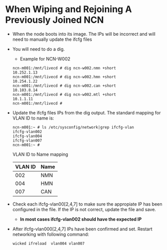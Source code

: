 # When Wiping and Rejoining A Previously Joined NCN

- When the node boots into its image.  The IPs will be incorrect and will need to manually update the ifcfg files
- You will need to do a dig.
    - Example for NCN-W002
    ```
    ncn-m001:/mnt/livecd # dig ncn-w002.nmn +short
    10.252.1.13
    ncn-m001:/mnt/livecd # dig ncn-w002.hmn +short
    10.254.1.22
    ncn-m001:/mnt/livecd # dig ncn-w002.can +short
    10.103.8.14
    ncn-m001:/mnt/livecd # dig ncn-w002.mtl +short
    10.1.1.11
    ncn-m001:/mnt/livecd # 
    ```
- Update the ifcfg files IPs from the dig output.  The standard mapping for VLAN ID to name is:
    ```
    ncn-m001:~ # ls /etc/sysconfig/network|grep ifcfg-vlan
    ifcfg-vlan002
    ifcfg-vlan004
    ifcfg-vlan007
    ncn-m001:~ # 
    ```
    VLAN ID to Name mapping
  
    | VLAN ID  | Name          
    | -------- |-----
    | 002      | NMN   
    | 004      | HMN     
    | 007      | CAN      
- Check each ifcfg-vlan00[2,4,7] to make sure the appropiate IP has been configured in the file.  If the IP is not correct, update the file and save.
    - **In most cases ifcfg-vlan002 should have the expected IP**
- After ifcfg-vlan000[2,4,7] IPs have been confirmed and set.  Restart networking with following command:
    ```
    wicked ifreload  vlan004 vlan007
    ```